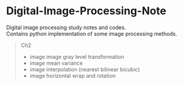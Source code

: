 # Digital-Image-Processing-Note
Digital image processing study notes and codes.   
Contains python implementation of some image processing methods.

>Ch2
>- image image gray level transformation
>- image mean variance
>- image interpolation (nearest bilinear bicubic)
>- image horizontal wrap and rotation
